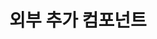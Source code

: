 ---
title: "외부 추가 컴포넌트"
linkTitle: "외부 추가 컴포넌트"
description: "외부 추가 컴포넌트"
url: /common-component/elementary-technology/external-components/
menu:
  depth:
    weight: 2
    parent: "elementary-technology"
    identifier: "external-components"
---